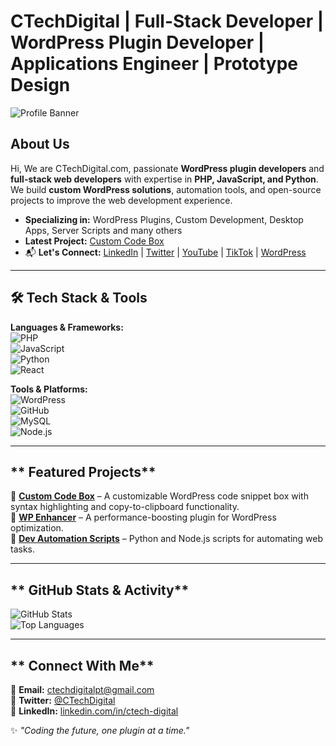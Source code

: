 # CTechDigital | Full-Stack Developer | WordPress Plugin Developer | Applications Engineer | Prototype Design

![Profile Banner](https://avatars.githubusercontent.com/u/204920997?v=4)  

## **About Us**  
Hi, We are CTechDigital.com, passionate **WordPress plugin developers** and **full-stack web developers** with expertise in **PHP, JavaScript, and Python**. We build **custom WordPress solutions**, automation tools, and open-source projects to improve the web development experience.  

- **Specializing in:** WordPress Plugins, Custom Development, Desktop Apps, Server Scripts and many others  
- **Latest Project:** [Custom Code Box](https://github.com/CTechDigitalpt/ctd-custom-code-box-viewer-plugin)  
- 📬 **Let's Connect:** [LinkedIn](https://www.linkedin.com/company/ctech-digital/) | [Twitter](https://twitter.com/CTechDigital) | [YouTube](https://www.youtube.com/@CTech_Digital) | [TikTok](https://tiktok.com/@ctechdigital.com)  | [WordPress](https://profiles.wordpress.org/ctechdigitalpt) 
---

## **🛠 Tech Stack & Tools**  
**Languages & Frameworks:**  
![PHP](https://img.shields.io/badge/-PHP-777BB4?style=flat&logo=php&logoColor=white)  
![JavaScript](https://img.shields.io/badge/-JavaScript-F7DF1E?style=flat&logo=javascript&logoColor=black)  
![Python](https://img.shields.io/badge/-Python-3776AB?style=flat&logo=python&logoColor=white)  
![React](https://img.shields.io/badge/-React-61DAFB?style=flat&logo=react&logoColor=black)  

**Tools & Platforms:**  
![WordPress](https://img.shields.io/badge/-WordPress-21759B?style=flat&logo=wordpress&logoColor=white)  
![GitHub](https://img.shields.io/badge/-GitHub-181717?style=flat&logo=github&logoColor=white)  
![MySQL](https://img.shields.io/badge/-MySQL-4479A1?style=flat&logo=mysql&logoColor=white)  
![Node.js](https://img.shields.io/badge/-Node.js-339933?style=flat&logo=node.js&logoColor=white)  

---

## ** Featured Projects**  
🔹 **[Custom Code Box](https://github.com/CTechDigitalpt/custom-code-box)** – A customizable WordPress code snippet box with syntax highlighting and copy-to-clipboard functionality.  
🔹 **[WP Enhancer](https://github.com/CTechDigitalpt/wp-enhancer)** – A performance-boosting plugin for WordPress optimization.  
🔹 **[Dev Automation Scripts](https://github.com/CTechDigitalpte/automation-scripts)** – Python and Node.js scripts for automating web tasks.  

---

## ** GitHub Stats & Activity**  
![GitHub Stats](https://github-readme-stats.vercel.app/api?username=CTechDigitalpt&show_icons=true&theme=radical)  
![Top Languages](https://github-readme-stats.vercel.app/api/top-langs/?username=CTechDigitalpt&layout=compact&theme=radical)  

---

## ** Connect With Me**  
📧 **Email:** ctechdigitalpt@gmail.com  
💬 **Twitter:** [@CTechDigital](https://twitter.com/CTechDigital)  
🔗 **LinkedIn:** [linkedin.com/in/ctech-digital](https://www.linkedin.com/company/ctech-digital/)  

✨ _"Coding the future, one plugin at a time."_ 
